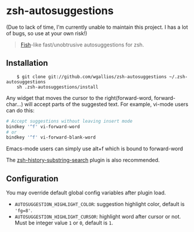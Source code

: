 # zsh-autosuggestions

(Due to lack of time, I'm currently unable to maintain this project. I has a lot of bugs, so use at your own risk!)

> [Fish](http://fishshell.com/)-like fast/unobtrusive autosuggestions for zsh.

## Installation
```
    $ git clone git://github.com/wgallios/zsh-autosuggestions ~/.zsh-autosuggestions
    sh .zsh-autosuggestions/install
```

Any widget that moves the cursor to the right(forward-word, forward-char...)
will accept parts of the suggested text. For example, vi-mode users can do
this:

```sh
# Accept suggestions without leaving insert mode
bindkey '^f' vi-forward-word
# or
bindkey '^f' vi-forward-blank-word
```

Emacs-mode users can simply use alt+f which is bound to forward-word

The [zsh-history-substring-search](https://github.com/zsh-users/zsh-history-substring-search)
plugin is also recommended.

## Configuration

You may override default global config variables after plugin load.

- `AUTOSUGGESTION_HIGHLIGHT_COLOR`: suggestion highlight color, default is `'fg=8'`.
- `AUTOSUGGESTION_HIGHLIGHT_CURSOR`: highlight word after cursor or not. Must be integer value `1` or `0`, default is `1`.
